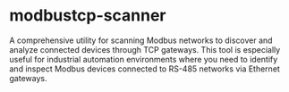 # modbustcp-scanner
A comprehensive utility for scanning Modbus networks to discover and analyze connected devices through TCP gateways. This tool is especially useful for industrial automation environments where you need to identify and inspect Modbus devices connected to RS-485 networks via Ethernet gateways.
